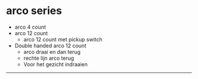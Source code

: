   
# arco series
- arco 4 count
- arco 12 count
	- arco 12 count met pickup switch
- Double handed arco 12 count
	- arco draai en dan terug
	- rechte lijn arco terug
	- Voor het gezicht indraaien

---